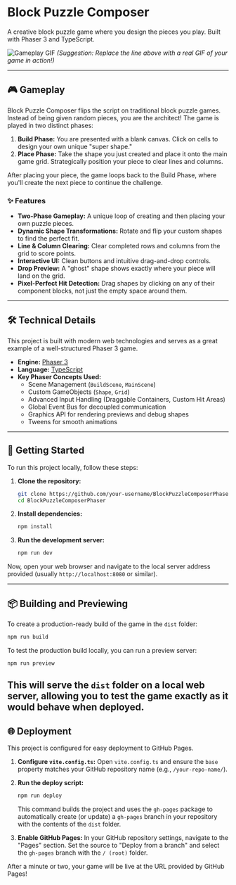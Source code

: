 # Block Puzzle Composer

A creative block puzzle game where you design the pieces you play. Built with Phaser 3 and TypeScript.

![Gameplay GIF](https-placeholder-for-your-gameplay.gif)
*(Suggestion: Replace the line above with a real GIF of your game in action!)*

---

## 🎮 Gameplay

Block Puzzle Composer flips the script on traditional block puzzle games. Instead of being given random pieces, you are the architect! The game is played in two distinct phases:

1.  **Build Phase:** You are presented with a blank canvas. Click on cells to design your own unique "super shape."
2.  **Place Phase:** Take the shape you just created and place it onto the main game grid. Strategically position your piece to clear lines and columns.

After placing your piece, the game loops back to the Build Phase, where you'll create the next piece to continue the challenge.

### ✨ Features

- **Two-Phase Gameplay:** A unique loop of creating and then placing your own puzzle pieces.
- **Dynamic Shape Transformations:** Rotate and flip your custom shapes to find the perfect fit.
- **Line & Column Clearing:** Clear completed rows and columns from the grid to score points.
- **Interactive UI:** Clean buttons and intuitive drag-and-drop controls.
- **Drop Preview:** A "ghost" shape shows exactly where your piece will land on the grid.
- **Pixel-Perfect Hit Detection:** Drag shapes by clicking on any of their component blocks, not just the empty space around them.

---

## 🛠️ Technical Details

This project is built with modern web technologies and serves as a great example of a well-structured Phaser 3 game.

- **Engine:** [Phaser 3](https://phaser.io/)
- **Language:** [TypeScript](https://www.typescriptlang.org/)
- **Key Phaser Concepts Used:**
    - Scene Management (`BuildScene`, `MainScene`)
    - Custom GameObjects (`Shape`, `Grid`)
    - Advanced Input Handling (Draggable Containers, Custom Hit Areas)
    - Global Event Bus for decoupled communication
    - Graphics API for rendering previews and debug shapes
    - Tweens for smooth animations

---

## 🚀 Getting Started

To run this project locally, follow these steps:

1.  **Clone the repository:**
    ```bash
    git clone https://github.com/your-username/BlockPuzzleComposerPhaser.git
    cd BlockPuzzleComposerPhaser
    ```

2.  **Install dependencies:**
    ```bash
    npm install
    ```

3.  **Run the development server:**
    ```bash
    npm run dev
    ```

Now, open your web browser and navigate to the local server address provided (usually `http://localhost:8080` or similar).

---

## 📦 Building and Previewing

To create a production-ready build of the game in the `dist` folder:

```bash
npm run build
```

To test the production build locally, you can run a preview server:

```bash
npm run preview
```
This will serve the `dist` folder on a local web server, allowing you to test the game exactly as it would behave when deployed.
---

## 🌐 Deployment

This project is configured for easy deployment to GitHub Pages.

1.  **Configure `vite.config.ts`:** Open `vite.config.ts` and ensure the `base` property matches your GitHub repository name (e.g., `/your-repo-name/`).

2.  **Run the deploy script:**
    ```bash
    npm run deploy
    ```
    This command builds the project and uses the `gh-pages` package to automatically create (or update) a `gh-pages` branch in your repository with the contents of the `dist` folder.

3.  **Enable GitHub Pages:** In your GitHub repository settings, navigate to the "Pages" section. Set the source to "Deploy from a branch" and select the `gh-pages` branch with the `/ (root)` folder.

After a minute or two, your game will be live at the URL provided by GitHub Pages!
